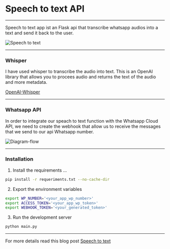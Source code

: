 # Speech to text API
---

Speech to text app ist an Flask api that transcribe whatsapp audios into a text and send it back to the user.

![Speech to text](https://blog.mauricubo.com/content/images/2023/02/whatsapp_audio-1.gif)

---
### Whisper
I have used whisper to transcribe the audio into text. This is an OpenAI library that allows you to procees audio and returns the text of the audio and more metadata.

[OpenAI-Whisper](https://openai.com/blog/whisper/)

---
### Whatsapp API
In order to integrate our speach to text function with the Whatsapp Cloud API, we need to create the webhook that allow us to receive the messages that we send to our api Whatsapp number.

![Diagram-flow](https://blog.mauricubo.com/content/images/2023/02/whatsapp-webhook-1.jpg)

---
### Installation

1. Install the requirements ...
```bash 
pip install -r requeriments.txt --no-cache-dir 
```

2. Export the environment variables
```bash
export WP_NUMBER='<your_app_wp_number>'
export ACCESS_TOKEN='<your_app_wp_token>'
export WEBHOOK_TOKEN='<your_generated_token>'
```

3. Run the development server
```bash
python main.py
```
---

For more details read this blog post
[Speech to text](https://blog.mauricubo.com/speech-to-text/)
